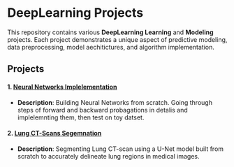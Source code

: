 # DeepLearning Projects

This repository contains various **DeepLearning Learning** and **Modeling** projects. Each project demonstrates a unique aspect of predictive modeling, data preprocessing, model aechitictures, and algorithm implementation.

## Projects

#### 1. [Neural Networks Implelementation](./Neural_Networks_Implelementation)
   - **Description**: Building Neural Networks from scratch. Going through steps of forward and backward probagations in detalis and implelemnting them, then test on toy datset.

#### 2. [Lung CT-Scans Segemnation](./Lung_CT-Scans_Segemnation)
   - **Description**: Segmenting Lung CT-scan using a U-Net model built from scratch to accurately delineate lung regions in medical images.




